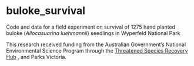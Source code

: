 # buloke_survival
Code and data for a field experiment on survival of 1275 hand planted buloke (*Allocasuarina luehmannii*) seedlings in Wyperfeld National Park

This research received funding from the Australian Government’s National Environmental Science Program through the 
<a href="http://www.nespthreatenedspecies.edu.au/">Threatened Species Recovery Hub</a>
, and Parks Victoria. 
